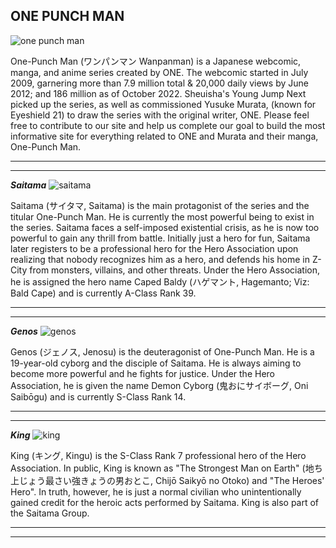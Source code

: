 
## ONE PUNCH MAN
![one punch man](https://user-images.githubusercontent.com/120347840/207212015-0272a995-64d0-454a-b3bc-eda48c759fa3.jpg)

  One-Punch Man (ワンパンマン Wanpanman) is a Japanese webcomic, manga, and anime series created by ONE. The webcomic started in July 2009, garnering more than 7.9 million total & 20,000 daily views by June 2012; and 186 million as of October 2022. Sheuisha's Young Jump Next picked up the series, as well as commissioned Yusuke Murata, (known for Eyeshield 21) to draw the series with the original writer, ONE. Please feel free to contribute to our site and help us complete our goal to build the most informative site for everything related to ONE and Murata and their manga, One-Punch Man.
  ___
  ___
***Saitama*** 
![saitama](https://user-images.githubusercontent.com/120347840/207211759-9a41a2f9-ff6f-44a4-9591-fb6bac6553c6.jpg)

Saitama (サイタマ, Saitama) is the main protagonist of the series and the titular One-Punch Man. He is currently the most powerful being to exist in the series. Saitama faces a self-imposed existential crisis, as he is now too powerful to gain any thrill from battle.
Initially just a hero for fun, Saitama later registers to be a professional hero for the Hero Association upon realizing that nobody recognizes him as a hero, and defends his home in Z-City from monsters, villains, and other threats. Under the Hero Association, he is assigned the hero name Caped Baldy (ハゲマント, Hagemanto; Viz: Bald Cape) and is currently A-Class Rank 39.
___
___
***Genos*** 
![genos](https://user-images.githubusercontent.com/120347840/207211843-4437bc33-c7ed-4c73-add0-bb4b0532230a.jpg)

Genos (ジェノス, Jenosu) is the deuteragonist of One-Punch Man. He is a 19-year-old cyborg and the disciple of Saitama. He is always aiming to become more powerful and he fights for justice. Under the Hero Association, he is given the name Demon Cyborg (鬼おにサイボーグ, Oni Saibōgu) and is currently S-Class Rank 14.
___
___
***King*** 
![king](https://user-images.githubusercontent.com/120347840/207212447-141365bc-ba0f-46b7-8647-367bcf9ba7c2.jpg)

King (キング, Kingu) is the S-Class Rank 7 professional hero of the Hero Association. In public, King is known as "The Strongest Man on Earth" (地ち上じょう最さい強きょうの男おとこ, Chijō Saikyō no Otoko) and "The Heroes' Hero". In truth, however, he is just a normal civilian who unintentionally gained credit for the heroic acts performed by Saitama. King is also part of the Saitama Group.
___
___
